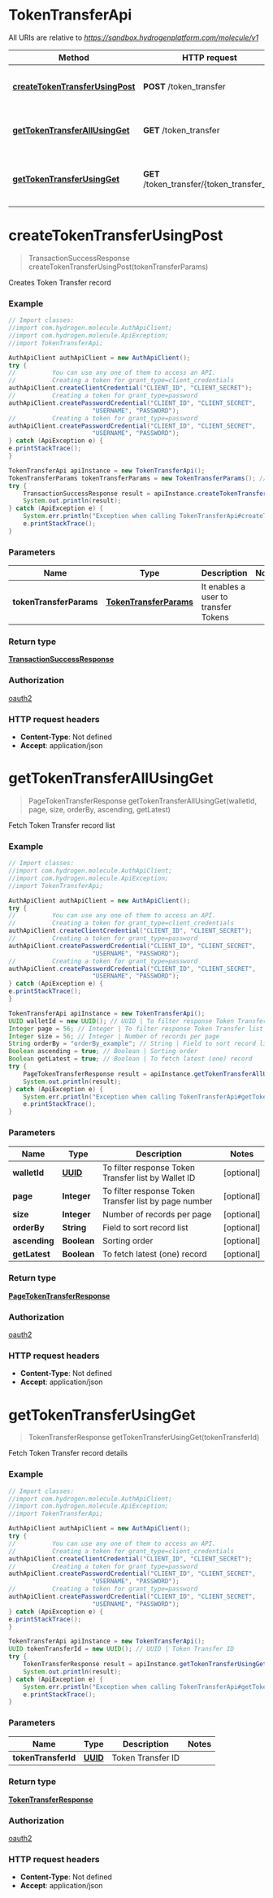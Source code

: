 # TokenTransferApi

All URIs are relative to *https://sandbox.hydrogenplatform.com/molecule/v1*

Method | HTTP request | Description
------------- | ------------- | -------------
[**createTokenTransferUsingPost**](TokenTransferApi.md#createTokenTransferUsingPost) | **POST** /token_transfer | Creates Token Transfer record
[**getTokenTransferAllUsingGet**](TokenTransferApi.md#getTokenTransferAllUsingGet) | **GET** /token_transfer | Fetch Token Transfer record list
[**getTokenTransferUsingGet**](TokenTransferApi.md#getTokenTransferUsingGet) | **GET** /token_transfer/{token_transfer_id} | Fetch Token Transfer record details


<a name="createTokenTransferUsingPost"></a>
# **createTokenTransferUsingPost**
> TransactionSuccessResponse createTokenTransferUsingPost(tokenTransferParams)

Creates Token Transfer record

### Example
```java
// Import classes:
//import com.hydrogen.molecule.AuthApiClient;
//import com.hydrogen.molecule.ApiException;
//import TokenTransferApi;

AuthApiClient authApiClient = new AuthApiClient();
try {
//          You can use any one of them to access an API.
//          Creating a token for grant_type=client_credentials            
authApiClient.createClientCredential("CLIENT_ID", "CLIENT_SECRET");
//          Creating a token for grant_type=password
authApiClient.createPasswordCredential("CLIENT_ID", "CLIENT_SECRET",
                       "USERNAME", "PASSWORD");           
//          Creating a token for grant_type=password
authApiClient.createPasswordCredential("CLIENT_ID", "CLIENT_SECRET",
                       "USERNAME", "PASSWORD");           
} catch (ApiException e) {
e.printStackTrace();
}

TokenTransferApi apiInstance = new TokenTransferApi();
TokenTransferParams tokenTransferParams = new TokenTransferParams(); // TokenTransferParams | It enables a user to transfer Tokens
try {
    TransactionSuccessResponse result = apiInstance.createTokenTransferUsingPost(tokenTransferParams);
    System.out.println(result);
} catch (ApiException e) {
    System.err.println("Exception when calling TokenTransferApi#createTokenTransferUsingPost");
    e.printStackTrace();
}
```

### Parameters

Name | Type | Description  | Notes
------------- | ------------- | ------------- | -------------
 **tokenTransferParams** | [**TokenTransferParams**](TokenTransferParams.md)| It enables a user to transfer Tokens |

### Return type

[**TransactionSuccessResponse**](TransactionSuccessResponse.md)

### Authorization

[oauth2](../README.md#oauth2)

### HTTP request headers

 - **Content-Type**: Not defined
 - **Accept**: application/json

<a name="getTokenTransferAllUsingGet"></a>
# **getTokenTransferAllUsingGet**
> PageTokenTransferResponse getTokenTransferAllUsingGet(walletId, page, size, orderBy, ascending, getLatest)

Fetch Token Transfer record list

### Example
```java
// Import classes:
//import com.hydrogen.molecule.AuthApiClient;
//import com.hydrogen.molecule.ApiException;
//import TokenTransferApi;

AuthApiClient authApiClient = new AuthApiClient();
try {
//          You can use any one of them to access an API.
//          Creating a token for grant_type=client_credentials            
authApiClient.createClientCredential("CLIENT_ID", "CLIENT_SECRET");
//          Creating a token for grant_type=password
authApiClient.createPasswordCredential("CLIENT_ID", "CLIENT_SECRET",
                       "USERNAME", "PASSWORD");           
//          Creating a token for grant_type=password
authApiClient.createPasswordCredential("CLIENT_ID", "CLIENT_SECRET",
                       "USERNAME", "PASSWORD");           
} catch (ApiException e) {
e.printStackTrace();
}

TokenTransferApi apiInstance = new TokenTransferApi();
UUID walletId = new UUID(); // UUID | To filter response Token Transfer list by Wallet ID
Integer page = 56; // Integer | To filter response Token Transfer list by page number
Integer size = 56; // Integer | Number of records per page
String orderBy = "orderBy_example"; // String | Field to sort record list
Boolean ascending = true; // Boolean | Sorting order
Boolean getLatest = true; // Boolean | To fetch latest (one) record
try {
    PageTokenTransferResponse result = apiInstance.getTokenTransferAllUsingGet(walletId, page, size, orderBy, ascending, getLatest);
    System.out.println(result);
} catch (ApiException e) {
    System.err.println("Exception when calling TokenTransferApi#getTokenTransferAllUsingGet");
    e.printStackTrace();
}
```

### Parameters

Name | Type | Description  | Notes
------------- | ------------- | ------------- | -------------
 **walletId** | [**UUID**](.md)| To filter response Token Transfer list by Wallet ID | [optional]
 **page** | **Integer**| To filter response Token Transfer list by page number | [optional]
 **size** | **Integer**| Number of records per page | [optional]
 **orderBy** | **String**| Field to sort record list | [optional]
 **ascending** | **Boolean**| Sorting order | [optional]
 **getLatest** | **Boolean**| To fetch latest (one) record | [optional]

### Return type

[**PageTokenTransferResponse**](PageTokenTransferResponse.md)

### Authorization

[oauth2](../README.md#oauth2)

### HTTP request headers

 - **Content-Type**: Not defined
 - **Accept**: application/json

<a name="getTokenTransferUsingGet"></a>
# **getTokenTransferUsingGet**
> TokenTransferResponse getTokenTransferUsingGet(tokenTransferId)

Fetch Token Transfer record details

### Example
```java
// Import classes:
//import com.hydrogen.molecule.AuthApiClient;
//import com.hydrogen.molecule.ApiException;
//import TokenTransferApi;

AuthApiClient authApiClient = new AuthApiClient();
try {
//          You can use any one of them to access an API.
//          Creating a token for grant_type=client_credentials            
authApiClient.createClientCredential("CLIENT_ID", "CLIENT_SECRET");
//          Creating a token for grant_type=password
authApiClient.createPasswordCredential("CLIENT_ID", "CLIENT_SECRET",
                       "USERNAME", "PASSWORD");           
//          Creating a token for grant_type=password
authApiClient.createPasswordCredential("CLIENT_ID", "CLIENT_SECRET",
                       "USERNAME", "PASSWORD");           
} catch (ApiException e) {
e.printStackTrace();
}

TokenTransferApi apiInstance = new TokenTransferApi();
UUID tokenTransferId = new UUID(); // UUID | Token Transfer ID
try {
    TokenTransferResponse result = apiInstance.getTokenTransferUsingGet(tokenTransferId);
    System.out.println(result);
} catch (ApiException e) {
    System.err.println("Exception when calling TokenTransferApi#getTokenTransferUsingGet");
    e.printStackTrace();
}
```

### Parameters

Name | Type | Description  | Notes
------------- | ------------- | ------------- | -------------
 **tokenTransferId** | [**UUID**](.md)| Token Transfer ID |

### Return type

[**TokenTransferResponse**](TokenTransferResponse.md)

### Authorization

[oauth2](../README.md#oauth2)

### HTTP request headers

 - **Content-Type**: Not defined
 - **Accept**: application/json

